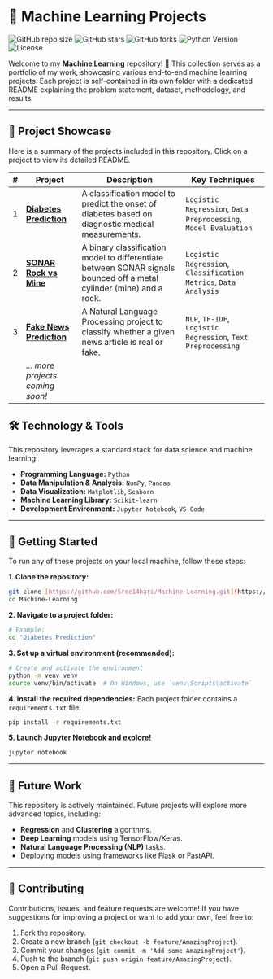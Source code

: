 # 📘 Machine Learning Projects

![GitHub repo size](https://img.shields.io/github/repo-size/Sree14hari/Machine-Learning)
![GitHub stars](https://img.shields.io/github/stars/Sree14hari/Machine-Learning?style=social)
![GitHub forks](https://img.shields.io/github/forks/Sree14hari/Machine-Learning?style=social)
![Python Version](https://img.shields.io/badge/Python-3.9%2B-blue)
![License](https://img.shields.io/github/license/Sree14hari/Machine-Learning)

Welcome to my **Machine Learning** repository! 🚀 This collection serves as a portfolio of my work, showcasing various end-to-end machine learning projects. Each project is self-contained in its own folder with a dedicated README explaining the problem statement, dataset, methodology, and results.

---

## 📂 Project Showcase

Here is a summary of the projects included in this repository. Click on a project to view its detailed README.

| # | Project | Description | Key Techniques |
|---|---|---|---|
| 1 | **[Diabetes Prediction](./Diabetes%20Prediction)** | A classification model to predict the onset of diabetes based on diagnostic medical measurements. | `Logistic Regression`, `Data Preprocessing`, `Model Evaluation` |
| 2 | **[SONAR Rock vs Mine](./SONAR%20Rock%20vs%20Mine%20Prediction)** | A binary classification model to differentiate between SONAR signals bounced off a metal cylinder (mine) and a rock. | `Logistic Regression`, `Classification Metrics`, `Data Analysis` |
| 3 | **[Fake News Prediction](./fake%20news%20prediction)** | A Natural Language Processing project to classify whether a given news article is real or fake. | `NLP`, `TF-IDF`, `Logistic Regression`, `Text Preprocessing` |
| | *... more projects coming soon!* | | |


## 🛠️ Technology & Tools

This repository leverages a standard stack for data science and machine learning:

- **Programming Language:** `Python`
- **Data Manipulation & Analysis:** `NumPy`, `Pandas`
- **Data Visualization:** `Matplotlib`, `Seaborn`
- **Machine Learning Library:** `Scikit-learn`
- **Development Environment:** `Jupyter Notebook`, `VS Code`

---

## 🚀 Getting Started

To run any of these projects on your local machine, follow these steps:

**1. Clone the repository:**
```bash
git clone [https://github.com/Sree14hari/Machine-Learning.git](https://github.com/Sree14hari/Machine-Learning.git)
cd Machine-Learning
````

**2. Navigate to a project folder:**

```bash
# Example:
cd "Diabetes Prediction"
```

**3. Set up a virtual environment (recommended):**

```bash
# Create and activate the environment
python -m venv venv
source venv/bin/activate  # On Windows, use `venv\Scripts\activate`
```

**4. Install the required dependencies:**
Each project folder contains a `requirements.txt` file.

```bash
pip install -r requirements.txt
```

**5. Launch Jupyter Notebook and explore\!**

```bash
jupyter notebook
```

-----

## 📌 Future Work

This repository is actively maintained. Future projects will explore more advanced topics, including:

  - **Regression** and **Clustering** algorithms.
  - **Deep Learning** models using TensorFlow/Keras.
  - **Natural Language Processing (NLP)** tasks.
  - Deploying models using frameworks like Flask or FastAPI.

-----

## 🤝 Contributing

Contributions, issues, and feature requests are welcome\! If you have suggestions for improving a project or want to add your own, feel free to:

1.  Fork the repository.
2.  Create a new branch (`git checkout -b feature/AmazingProject`).
3.  Commit your changes (`git commit -m 'Add some AmazingProject'`).
4.  Push to the branch (`git push origin feature/AmazingProject`).
5.  Open a Pull Request.

